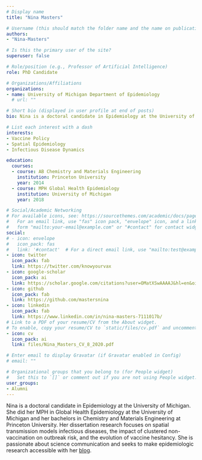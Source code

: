 ```yaml
---
# Display name
title: "Nina Masters"

# Username (this should match the folder name and the name on publications)
authors:
- "Nina-Masters"

# Is this the primary user of the site?
superuser: false

# Role/position (e.g., Professor of Artificial Intelligence)
role: PhD Candidate

# Organizations/Affiliations
organizations:
- name: University of Michigan Department of Epidemiology
  # url: ""

# Short bio (displayed in user profile at end of posts)
bio: Nina is a doctoral candidate in Epidemiology at the University of Michigan. Her research focuses on spatial transmission models infectious diseases, the impact of clustered non-vaccination on outbreak risk, and the evolution of vaccine hesitancy. 

# List each interest with a dash
interests:
- Vaccine Policy
- Spatial Epidemiology
- Infectious Disease Dynamics

education:
  courses:
  - course: AB Chemistry and Materials Engineering
    institution: Princeton University
    year: 2014
  - course: MPH Global Health Epidemiology
    institution: University of Michigan
    year: 2018

# Social/Academic Networking
# For available icons, see: https://sourcethemes.com/academic/docs/page-builder/#icons
#   For an email link, use "fas" icon pack, "envelope" icon, and a link in the
#   form "mailto:your-email@example.com" or "#contact" for contact widget.
social:
# - icon: envelope
#   icon_pack: fas
#   link: '#contact'  # For a direct email link, use "mailto:test@example.org".
- icon: twitter
  icon_pack: fab
  link: https://twitter.com/knowyourvax
- icon: google-scholar
  icon_pack: ai
  link: https://scholar.google.com/citations?user=OMatXSwAAAAJ&hl=en&oi=ao
- icon: github
  icon_pack: fab
  link: https://github.com/mastersnina
- icon: linkedin
  icon_pack: fab
  link: https://www.linkedin.com/in/nina-masters-7111017b/
# Link to a PDF of your resume/CV from the About widget.
# To enable, copy your resume/CV to `static/files/cv.pdf` and uncomment the lines below.
- icon: cv
  icon_pack: ai
  link: files/Nina_Masters_CV_8_2020.pdf

# Enter email to display Gravatar (if Gravatar enabled in Config)
# email: ""

# Organizational groups that you belong to (for People widget)
#   Set this to `[]` or comment out if you are not using People widget.
user_groups:
- Alumni
---
```


Nina is a doctoral candidate in Epidemiology at the University of Michigan. She did her MPH in Global Health Epidemiology at the University of Michigan and her bachelors in Chemistry and Materials Engineering at Princeton University. Her dissertation research focuses on spatial transmission models infectious diseases, the impact of clustered non-vaccination on outbreak risk, and the evolution of vaccine hesitancy. She is passionate about science communication and seeks to make epidemiologic research accessible with her [blog](https://knowyourvax.com/).